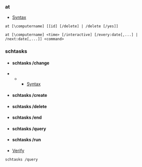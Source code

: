 ### at
 * [Syntax]()

```
at [\computername] [[id] [/delete] | /delete [/yes]] 
```
```
at [\computername] <time> [/interactive] [/every:date[,...] | /next:date[,...]] <command> 
```

### schtasks
 


* #### schtasks /change
* * * [Syntax]()
* #### schtasks /create
* #### schtasks /delete
* #### schtasks /end
* #### schtasks /query
* #### schtasks /run

 * [Verify]()
```
schtasks /query
```
